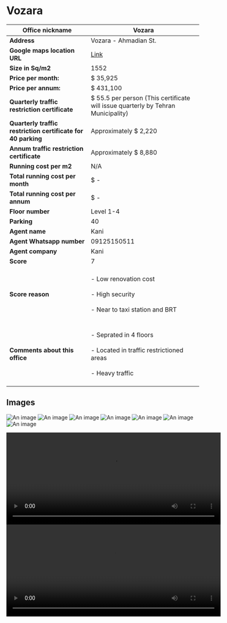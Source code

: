 # Vozara
| **Office  nickname**                 | Vozara                                                                         |
| ---------------------------------------- | ------------------------------------------------------------------------------ |
| **Address**                          | Vozara - Ahmadian St.                                                          |
| **Google  maps  location  URL**      | [Link](https://goo.gl/maps/qvxZRZZvoC74Nhgz5) |
| **Size  in  Sq/m2**                  | 1552                                                                           |
| **Price  per  month:**               | $  35,925                                                                      |
| **Price  per  annum:**               | $  431,100                                                                     |
| **Quarterly traffic restriction certificate**     |   $ 55.5 per person (This certificate will issue quarterly by Tehran Municipality)  |
| **Quarterly traffic restriction certificate for 40 parking**     | Approximately  $ 2,220 |
| **Annum traffic restriction certificate**     | Approximately  $ 8,880   |
| **Running  cost  per  m2** |  N/A                                | 
| **Total  running  cost  per  month** | $  -                                                                          |
| **Total  running  cost  per  annum** | $  -                                                                          |
| **Floor  number**                    | Level 1-4                                                                      |
| **Parking**                          | 40                                                                             |
| **Agent  name**                      | Kani                                                                           |
| **Agent  Whatsapp  number**          | 09125150511                                                                    |
| **Agent  company**                   | Kani                                                                           |
| **Score**                            | 7                                 |
| **Score  reason**                    | <br>- Low renovation cost</br><br> - High security</br><br> - Near to taxi station and BRT  </br><br>       |
| **Comments  about  this  office**    | <br>- Seprated in 4 floors</br><br> - Located in traffic restrictioned areas</br><br> - Heavy traffic </br><br> |                                                                                                                   |

## Images
![An image](./1.jpeg)
![An image](./3.jpeg)
![An image](./5.jpeg)
![An image](./6.jpeg)
![An image](./7.jpeg)
![An image](./8.jpeg)
![An image](./9.jpeg)


<video width="560" height="240" controls>
  <source src="./v1.mp4" type="video/mp4">
  Your browser does not support the video tag.
</video> 
<video width="560" height="240" controls>
  <source src="./v2.mp4" type="video/mp4">
  Your browser does not support the video tag.
</video> 

